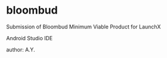 # bloombud

Submission of Bloombud Minimum Viable Product for LaunchX

Android Studio IDE

author: A.Y.
